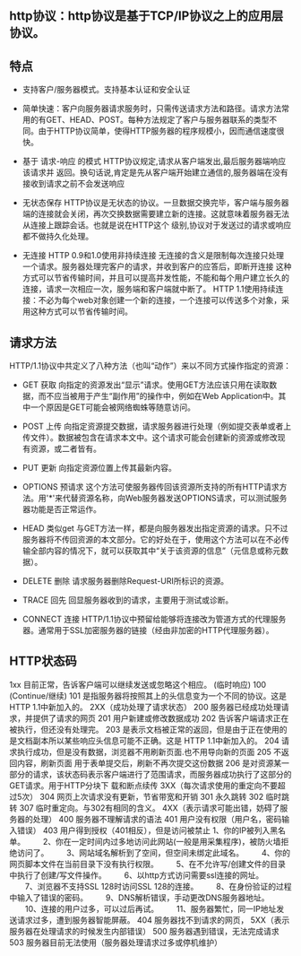 ## http协议：http协议是基于TCP/IP协议之上的应用层协议。
## 特点
- 支持客户/服务器模式。支持基本认证和安全认证
- 简单快速：客户向服务器请求服务时，只需传送请求方法和路径。请求方法常用的有GET、HEAD、POST。每种方法规定了客户与服务器联系的类型不同。由于HTTP协议简单，使得HTTP服务器的程序规模小，因而通信速度很快。

- 基于 请求-响应 的模式
    HTTP协议规定,请求从客户端发出,最后服务器端响应该请求并 返回。换句话说,肯定是先从客户端开始建立通信的,服务器端在没有 接收到请求之前不会发送响应
- 无状态保存
    HTTP协议是无状态的协议。一旦数据交换完毕，客户端与服务器端的连接就会关闭，再次交换数据需要建立新的连接。这就意味着服务器无法从连接上跟踪会话。也就是说在HTTP这个 级别,协议对于发送过的请求或响应都不做持久化处理。
- 无连接 HTTP 0.9和1.0使用非持续连接
    无连接的含义是限制每次连接只处理一个请求。服务器处理完客户的请求，并收到客户的应答后，即断开连接
    这种方式可以节省传输时间，并且可以提高并发性能，不能和每个用户建立长久的连接，请求一次相应一次，服务端和客户端就中断了。
    HTTP 1.1使用持续连接：不必为每个web对象创建一个新的连接，一个连接可以传送多个对象，采用这种方式可以节省传输时间。
## 请求方法
HTTP/1.1协议中共定义了八种方法（也叫“动作”）来以不同方式操作指定的资源：

- GET 获取
向指定的资源发出“显示”请求。使用GET方法应该只用在读取数据，而不应当被用于产生“副作用”的操作中，例如在Web Application中。其中一个原因是GET可能会被网络蜘蛛等随意访问。

- POST 上传
向指定资源提交数据，请求服务器进行处理（例如提交表单或者上传文件）。数据被包含在请求本文中。这个请求可能会创建新的资源或修改现有资源，或二者皆有。

- PUT 更新
向指定资源位置上传其最新内容。

- OPTIONS 预请求
这个方法可使服务器传回该资源所支持的所有HTTP请求方法。用'*'来代替资源名称，向Web服务器发送OPTIONS请求，可以测试服务器功能是否正常运作。

- HEAD 类似get
与GET方法一样，都是向服务器发出指定资源的请求。只不过服务器将不传回资源的本文部分。它的好处在于，使用这个方法可以在不必传输全部内容的情况下，就可以获取其中“关于该资源的信息”（元信息或称元数据）。

- DELETE 删除
请求服务器删除Request-URI所标识的资源。

- TRACE 回先
回显服务器收到的请求，主要用于测试或诊断。

- CONNECT 连接
HTTP/1.1协议中预留给能够将连接改为管道方式的代理服务器。通常用于SSL加密服务器的链接（经由非加密的HTTP代理服务器）。

## HTTP状态码

1xx 目前正常，告诉客户端可以继续发送或忽略这个相应。 (临时响应)
    100 (Continue/继续)
	101 是指服务器将按照其上的头信息变为一个不同的协议。这是 HTTP 1.1中新加入的。
2XX（成功处理了请求状态）
    200 服务器已经成功处理请求，并提供了请求的网页
    201 用户新建或修改数据成功
    202 告诉客户端请求正在被执行，但还没有处理完。
    203 是表示文档被正常的返回，但是由于正在使用的是文档副本所以某些响应头信息可能不正确。这是 HTTP 1.1中新加入的。
    204 请求执行成功，但是没有数据，浏览器不用刷新页面.也不用导向新的页面
    205 不返回内容，刷新页面    用于表单提交后，刷新不再次提交这份数据
    206 是对资源某一部分的请求，该状态码表示客户端进行了范围请求，而服务器成功执行了这部分的GET请求。用于HTTP分块下		载和断点续传
3XX（每次请求使用的重定向不要超过5次）
    304 网页上次请求没有更新，节省带宽和开销
    301 永久跳转 
    302 临时跳转
    307 临时重定向。与302有相同的含义。
4XX（表示请求可能出错，妨碍了服务器的处理）
    400 服务器不理解请求的语法
    401 用户没有权限（用户名，密码输入错误） 
    403 用户得到授权（401相反），但是访问被禁止 
        1、你的IP被列入黑名单。
    　　2、你在一定时间内过多地访问此网站(一般是用采集程序)，被防火墙拒绝访问了。
    　　3、网站域名解析到了空间，但空间未绑定此域名。
    　　4、你的网页脚本文件在当前目录下没有执行权限。
    　　5、在不允许写/创建文件的目录中执行了创建/写文件操作。
    　　6、以http方式访问需要ssl连接的网址。
    　　7、浏览器不支持SSL 128时访问SSL 128的连接。
    　　8、在身份验证的过程中输入了错误的密码。
    　　9、DNS解析错误，手动更改DNS服务器地址。
    　　10、连接的用户过多，可以过后再试。
    　　11、服务器繁忙，同一IP地址发送请求过多，遭到服务器智能屏蔽。
    404 服务器找不到请求的网页，
5XX（表示服务器在处理请求的时候发生内部错误）
    500 服务器遇到错误，无法完成请求
    503 服务器目前无法使用（服务器处理请求过多或停机维护）


